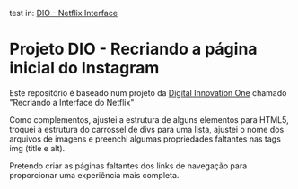test in: [DIO - Netflix Interface](https://dbcana.github.io/dio-netflix/)


# Projeto DIO - Recriando a página inicial do Instagram

Este repositório é baseado num projeto da [Digital Innovation One](https://digitalinnovation.one/) chamado "Recriando a Interface do Netflix"

Como complementos, ajustei a estrutura de alguns elementos para HTML5, troquei a estrutura do carrossel de divs para uma lista, ajustei o nome dos arquivos de imagens e preenchi algumas propriedades faltantes nas tags img (title e alt).

Pretendo criar as páginas faltantes dos links de navegação para proporcionar uma experiência mais completa.
